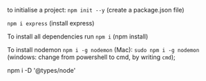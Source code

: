 to initialise a project: 
`npm init --y` (create a package.json file)

`npm i express` (install express)

To install all dependencies run
`npm i` (npm install)

To install nodemon
`npm i -g nodemon`
(Mac): `sudo npm i -g nodemon`
(windows: change from powershell to cmd, by writing `cmd`);

npm i -D '@types/node'
